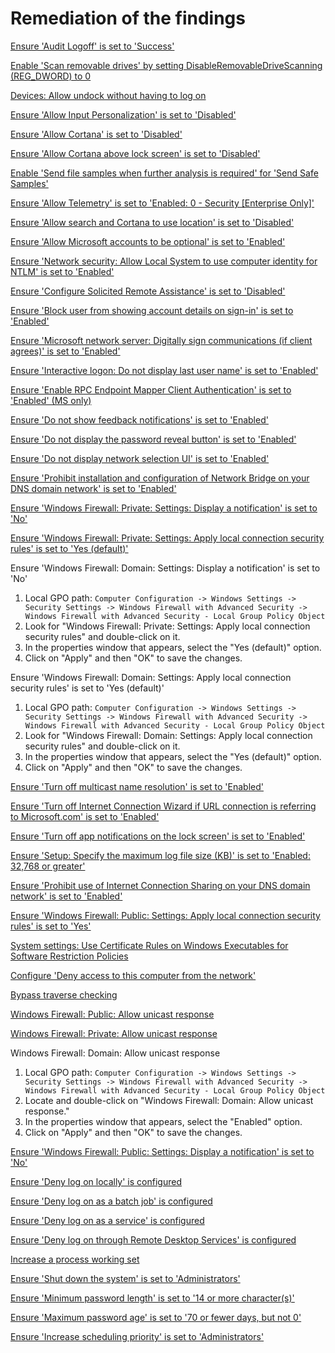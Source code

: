 # Remediation of the findings

[Ensure 'Audit Logoff' is set to 'Success'](https://www.tenable.com/audits/items/CIS_DC_SERVER_2016_Level_1_v1.3.0.audit:06f4cbc5b93fc59b2f2dc14ff10a5222)

[Enable 'Scan removable drives' by setting DisableRemovableDriveScanning (REG_DWORD) to 0](https://www.tenable.com/audits/items/CIS_DC_SERVER_2012_Level_1_v2.2.0.audit:df4d1650e8377a7af0759f40c0d848a2)

[Devices: Allow undock without having to log on](https://learn.microsoft.com/en-us/windows/security/threat-protection/security-policy-settings/devices-allow-undock-without-having-to-log-on)

[Ensure 'Allow Input Personalization' is set to 'Disabled'](https://github.com/ayohrling/local_security_policy/issues/45)

[Ensure 'Allow Cortana' is set to 'Disabled'](https://www.tenable.com/audits/items/CIS_MS_Windows_11_Enterprise_Level_1_Next_Generation_Windows_Security_v1.0.0.audit:d98b72335d81706e4e50e4a55a2a5f77)

[Ensure 'Allow Cortana above lock screen' is set to 'Disabled'](https://www.tenable.com/audits/items/CIS_MS_Windows_10_Enterprise_Level_1_Next_Generation_Windows_Security_v1.7.1.audit:2fb32663ea4cbaac35bc3a3c0694f068)

[Enable 'Send file samples when further analysis is required' for 'Send Safe Samples'](https://www.tenable.com/audits/items/MSCT_Windows_10_1909_1.0.0.audit:0dbab85b152585bab2a2f7a8468e0953)

[Ensure 'Allow Telemetry' is set to 'Enabled: 0 - Security [Enterprise Only]'](https://www.tenable.com/audits/items/CIS_DC_SERVER_2016_Level_1_v1.3.0.audit:ac5ab8e01b5fc023eb2576b03bc05919)

[Ensure 'Allow search and Cortana to use location' is set to 'Disabled'](https://www.tenable.com/audits/items/CIS_MS_Windows_11_Enterprise_Level_1_Next_Generation_Windows_Security_v1.0.0.audit:847d02682604492d0f585e8e2299352c)

[Ensure 'Allow Microsoft accounts to be optional' is set to 'Enabled'](https://www.tenable.com/audits/items/CIS_MS_Windows_11_Enterprise_Level_1_v1.0.0.audit:d90377d3bcf9d74f915f08bc33ea8a6f)

[Ensure 'Network security: Allow Local System to use computer identity for NTLM' is set to 'Enabled'](https://www.tenable.com/audits/items/CIS_MS_Windows_10_Enterprise_Level_1_Next_Generation_Windows_Security_v1.11.0.audit:d57c83fc46374721546e0af549a5bf08)

[Ensure 'Configure Solicited Remote Assistance' is set to 'Disabled'](https://www.tenable.com/audits/items/CIS_MS_Windows_7_v3.2.0_Level_1.audit:56155f2efdb13cc323317c623017af44)

[Ensure 'Block user from showing account details on sign-in' is set to 'Enabled'](https://www.tenable.com/audits/items/CIS_MS_Windows_10_Enterprise_Level_1_v1.9.1.audit:6f202e564eda40c8857449b1fc1ab617)

[Ensure 'Microsoft network server: Digitally sign communications (if client agrees)' is set to 'Enabled'](https://www.tenable.com/audits/items/CIS_MS_Windows_7_v3.2.0_Level_1.audit:b2274f7cb80c7bbc17b8f749e3f8822d)

[Ensure 'Interactive logon: Do not display last user name' is set to 'Enabled'](https://www.tenable.com/audits/items/CIS_MS_Windows_11_Enterprise_Level_1_Next_Generation_Windows_Security_v1.0.0.audit:6ae2b6378849e48ce2b7254c59d3ff22)

[Ensure 'Enable RPC Endpoint Mapper Client Authentication' is set to 'Enabled' (MS only)](https://www.tenable.com/audits/items/CIS_Microsoft_Windows_Server_2016_STIG_v1.1.0_L1_MS.audit:0f08c2bcc89cf26f03d14a0903b9d388)

[Ensure 'Do not show feedback notifications' is set to 'Enabled'](https://www.tenable.com/audits/items/CIS_MS_Windows_10_Enterprise_Level_1_v1.12.0.audit:b8c2e2254c3c8066a8de5e864598d601)

[Ensure 'Do not display the password reveal button' is set to 'Enabled'](https://www.tenable.com/audits/items/CIS_MS_Windows_10_Enterprise_Level_1_v1.9.1.audit:188a107591db9fd598a69e3caf873c71)

[Ensure 'Do not display network selection UI' is set to 'Enabled'](https://www.tenable.com/audits/items/CIS_MS_SERVER_2019_Level_1_v1.2.1.audit:44d163b9b4130054eb1ae5582b6b78b2)

[Ensure 'Prohibit installation and configuration of Network Bridge on your DNS domain network' is set to 'Enabled'](https://www.tenable.com/audits/items/CIS_MS_Windows_10_Enterprise_Level_1_v1.12.0.audit:6a22cb39c4f0b16d7919366c348b008d)

[Ensure 'Windows Firewall: Private: Settings: Display a notification' is set to 'No'](https://www.tenable.com/audits/items/CIS_MS_SERVER_2016_Level_1_v1.3.0.audit:e6d5077fd9035db53dcdf8dee85b1d2b)

[Ensure 'Windows Firewall: Private: Settings: Apply local connection security rules' is set to 'Yes (default)']()

Ensure 'Windows Firewall: Domain: Settings: Display a notification' is set to 'No'
1. Local GPO path: `Computer Configuration -> Windows Settings -> Security Settings -> Windows Firewall with Advanced Security -> Windows Firewall with Advanced Security - Local Group Policy Object` <br>
2. Look for "Windows Firewall: Private: Settings: Apply local connection security rules" and double-click on it. <br>
3. In the properties window that appears, select the "Yes (default)" option. <br>
4. Click on "Apply" and then "OK" to save the changes. <br>

Ensure 'Windows Firewall: Domain: Settings: Apply local connection security rules' is set to 'Yes (default)' <br>
1. Local GPO path: `Computer Configuration -> Windows Settings -> Security Settings -> Windows Firewall with Advanced Security -> Windows Firewall with Advanced Security - Local Group Policy Object` <br>
2. Look for "Windows Firewall: Domain: Settings: Apply local connection security rules" and double-click on it. <br>
3. In the properties window that appears, select the "Yes (default)" option. <br>
4. Click on "Apply" and then "OK" to save the changes. <br>

[Ensure 'Turn off multicast name resolution' is set to 'Enabled'](https://www.tenable.com/audits/items/CIS_DC_SERVER_2016_Level_1_v1.3.0.audit:8c675895143b8d6feeb723329b3935ef)

[Ensure 'Turn off Internet Connection Wizard if URL connection is referring to Microsoft.com' is set to 'Enabled'](https://www.tenable.com/audits/items/CIS_MS_SERVER_2019_Level_2_v1.2.1.audit:a9c09edb661e1860dee91c7d55d21a82)

[Ensure 'Turn off app notifications on the lock screen' is set to 'Enabled'](https://www.tenable.com/audits/items/CIS_MS_Windows_10_Enterprise_Level_1_Bitlocker_v1.12.0.audit:b4116266b4a5f25776e1c3ff50d860aa)

[Ensure 'Setup: Specify the maximum log file size (KB)' is set to 'Enabled: 32,768 or greater'](https://www.tenable.com/audits/items/CIS_Microsoft_Windows_Server_2019_STIG_v1.0.1_L1_MS.audit:0fe31d5780151559690e9003d054d966)

[Ensure 'Prohibit use of Internet Connection Sharing on your DNS domain network' is set to 'Enabled'](https://www.tenable.com/audits/items/CIS_MS_Windows_10_Enterprise_Level_1_v1.7.1.audit:3bef4ee017b99d0ea0d9009972873bcf)

[Ensure 'Windows Firewall: Public: Settings: Apply local connection security rules' is set to 'Yes'](https://www.tenable.com/audits/items/CIS_Microsoft_Windows_Server_2016_STIG_v1.1.0_L1_MS.audit:3bde5902cfa3100253194cddc15d9a78)

[System settings: Use Certificate Rules on Windows Executables for Software Restriction Policies](https://learn.microsoft.com/en-us/windows/security/threat-protection/security-policy-settings/system-settings-use-certificate-rules-on-windows-executables-for-software-restriction-policies)

[Configure 'Deny access to this computer from the network'](https://www.tenable.com/audits/items/CIS_MS_SERVER_2012_Level_1_v2.1.0.audit:80637caadccc5d048c62d0539ba67471)

[Bypass traverse checking](https://learn.microsoft.com/en-us/windows/security/threat-protection/security-policy-settings/bypass-traverse-checking)

[Windows Firewall: Public: Allow unicast response]()

[Windows Firewall: Private: Allow unicast response](https://www.tenable.com/audits/items/MSCT_Windows_Server_2012_R2_MS_v1.0.0.audit:5335046c40e3d17d76327daa51d25a39)

Windows Firewall: Domain: Allow unicast response <br>
1. Local GPO path: `Computer Configuration -> Windows Settings -> Security Settings -> Windows Firewall with Advanced Security -> Windows Firewall with Advanced Security - Local Group Policy Object` <br>
2. Locate and double-click on "Windows Firewall: Domain: Allow unicast response." <br>
3. In the properties window that appears, select the "Enabled" option. <br>
4. Click on "Apply" and then "OK" to save the changes. <br>

[Ensure 'Windows Firewall: Public: Settings: Display a notification' is set to 'No'](https://www.tenable.com/audits/items/CIS_MS_Windows_10_Enterprise_Level_1_v1.5.0.audit:fae78338c245a14bc7b7878a33fc827b)

[Ensure 'Deny log on locally' is configured](https://learn.microsoft.com/en-us/windows/security/threat-protection/security-policy-settings/deny-log-on-locally)

[Ensure 'Deny log on as a batch job' is configured](https://learn.microsoft.com/en-us/windows/security/threat-protection/security-policy-settings/deny-log-on-as-a-batch-job)

[Ensure 'Deny log on as a service' is configured](https://learn.microsoft.com/en-us/windows/security/threat-protection/security-policy-settings/deny-log-on-as-a-service)

[Ensure 'Deny log on through Remote Desktop Services' is configured](https://learn.microsoft.com/en-us/windows/security/threat-protection/security-policy-settings/deny-log-on-through-remote-desktop-services)

[Increase a process working set](https://learn.microsoft.com/en-us/windows/security/threat-protection/security-policy-settings/increase-a-process-working-set)

[Ensure 'Shut down the system' is set to 'Administrators'](https://www.tenable.com/audits/items/CIS_Microsoft_Windows_Server_2016_STIG_v1.1.0_L1_DC.audit:80529f95c8c29baa924075a74427a665)

[Ensure 'Minimum password length' is set to '14 or more character(s)'](https://www.tenable.com/audits/items/CIS_Microsoft_Windows_Server_2016_STIG_v1.0.0_L3_MS.audit:f35db3ee22b3215c3137a87c04a27150)

[Ensure 'Maximum password age' is set to '70 or fewer days, but not 0'](https://learn.microsoft.com/en-us/windows/security/threat-protection/security-policy-settings/maximum-password-age)

[Ensure 'Increase scheduling priority' is set to 'Administrators'](https://learn.microsoft.com/en-us/windows/security/threat-protection/security-policy-settings/increase-scheduling-priority)

